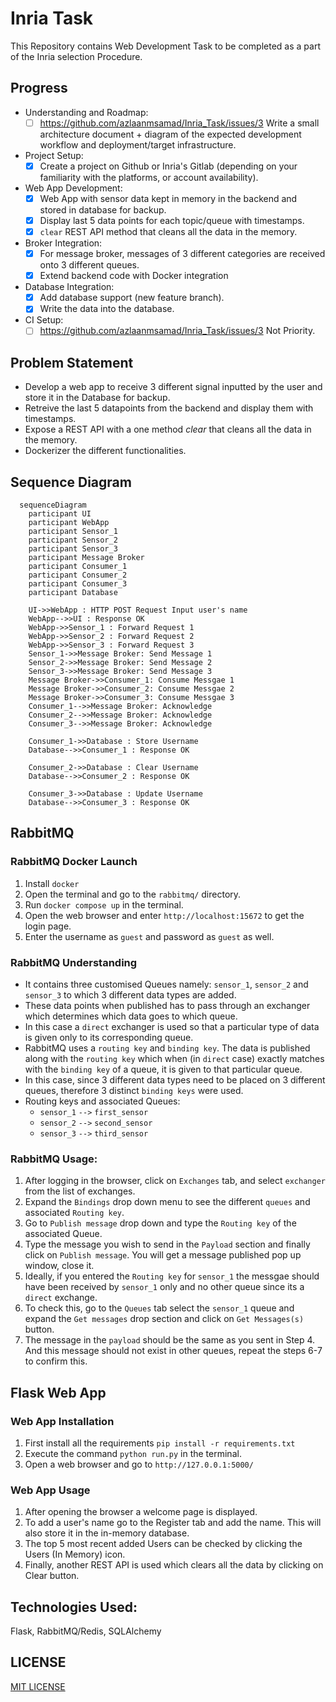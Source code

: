 # Inria Task

This Repository contains Web Development Task to be completed as a part of the Inria selection Procedure.

## Progress
- Understanding and Roadmap:
  - [ ] https://github.com/azlaanmsamad/Inria_Task/issues/3 Write a small architecture document + diagram of the expected development workflow and deployment/target infrastructure.  
- Project Setup:
  - [x] Create a project on Github or Inria's Gitlab (depending on your familiarity with the platforms, or account availability).
- Web App Development:
  - [x] Web App with sensor data kept in memory in the backend and stored in database for backup.
  - [x] Display last 5 data points for each topic/queue with timestamps.
  - [x] `clear` REST API method that cleans all the data in the memory.
- Broker Integration:
  - [x] For message broker, messages of 3 different categories are received onto 3 different queues.
  - [x] Extend backend code with Docker integration
- Database Integration:
  - [x] Add database support (new feature branch).
  - [x] Write the data into the database.
- CI Setup:
  - [ ] https://github.com/azlaanmsamad/Inria_Task/issues/3  Not Priority.

## Problem Statement
- Develop a web app to receive 3 different signal inputted by the user and store it in the Database for backup. 
- Retreive the last 5 datapoints from the backend and display them with timestamps.
- Expose a REST API with a one method _clear_ that cleans all the data in the memory.
- Dockerizer the different functionalities.

## Sequence Diagram

```mermaid
  sequenceDiagram
    participant UI  
    participant WebApp
    participant Sensor_1
    participant Sensor_2
    participant Sensor_3
    participant Message Broker
    participant Consumer_1
    participant Consumer_2
    participant Consumer_3
    participant Database 
    
    UI->>WebApp : HTTP POST Request Input user's name
    WebApp-->>UI : Response OK
    WebApp->>Sensor_1 : Forward Request 1
    WebApp->>Sensor_2 : Forward Request 2
    WebApp->>Sensor_3 : Forward Request 3
    Sensor_1->>Message Broker: Send Message 1
    Sensor_2->>Message Broker: Send Message 2
    Sensor_3->>Message Broker: Send Message 3
    Message Broker->>Consumer_1: Consume Messgae 1
    Message Broker->>Consumer_2: Consume Messgae 2
    Message Broker->>Consumer_3: Consume Messgae 3
    Consumer_1-->>Message Broker: Acknowledge
    Consumer_2-->>Message Broker: Acknowledge
    Consumer_3-->>Message Broker: Acknowledge
    
    Consumer_1->>Database : Store Username
    Database-->>Consumer_1 : Response OK
    
    Consumer_2->>Database : Clear Username
    Database-->>Consumer_2 : Response OK
    
    Consumer_3->>Database : Update Username
    Database-->>Consumer_3 : Response OK
```


## RabbitMQ

### RabbitMQ Docker Launch
1. Install `docker`
2. Open the terminal and go to the `rabbitmq/` directory.
3. Run `docker compose up` in the terminal.
4. Open the web browser and enter `http://localhost:15672` to get the login page.
5. Enter the username as `guest` and password as `guest` as well.

### RabbitMQ Understanding
- It contains three customised Queues namely: `sensor_1`, `sensor_2` and `sensor_3` to which 3 different data types are added.
- These data points when published has to pass through an exchanger which determines which data goes to which queue.
- In this case a `direct` exchanger is used so that a particular type of data is given only to its corresponding queue.
- RabbitMQ uses a `routing key` and `binding key`. The data is published along with the `routing key` which when (in `direct` case) exactly matches with the `binding key` of a queue, it is given to that particular queue.
- In this case, since 3 different data types need to be placed on 3 different queues, therefore 3 distinct `binding keys` were used.
- Routing keys and associated Queues:
  - `sensor_1` `-->` `first_sensor`
  - `sensor_2` `-->` `second_sensor`
  - `sensor_3` `-->` `third_sensor`

### RabbitMQ Usage:
1. After logging in the browser, click on `Exchanges` tab, and select `exchanger` from the list of exchanges.
2. Expand the `Bindings` drop down menu to see the different `queues` and associated `Routing key`.
3. Go to `Publish message` drop down and type the `Routing key` of the associated Queue.
4. Type the message you wish to send in the `Payload` section and finally click on `Publish message`. You will get a message published pop up window, close it.
5. Ideally, if you entered the `Routing key` for `sensor_1` the messgae should have been received by `sensor_1` only and no other queue since its a `direct` exchange.
6. To check this, go to the `Queues` tab select the `sensor_1` queue and expand the `Get messages` drop section and click on `Get Messages(s)` button.
7. The message in the `payload` should be the same as you sent in Step 4. And this message should not exist in other queues, repeat the steps 6-7 to confirm this.


## Flask Web App

### Web App Installation
1. First install all the requirements `pip install -r requirements.txt`
2. Execute the command `python run.py` in the terminal.
3. Open a web browser and go to `http://127.0.0.1:5000/`

### Web App Usage
1. After opening the browser a welcome page is displayed.
2. To add a user's name go to the Register tab and add the name. This will also store it in the in-memory database.
3. The top 5 most recent added Users can be checked by clicking the Users (In Memory) icon.
4. Finally, another REST API is used which clears all the data by clicking on Clear button.



## Technologies Used: 
Flask, RabbitMQ/Redis, SQLAlchemy 


## LICENSE
[MIT LICENSE](LICENSE.md)
